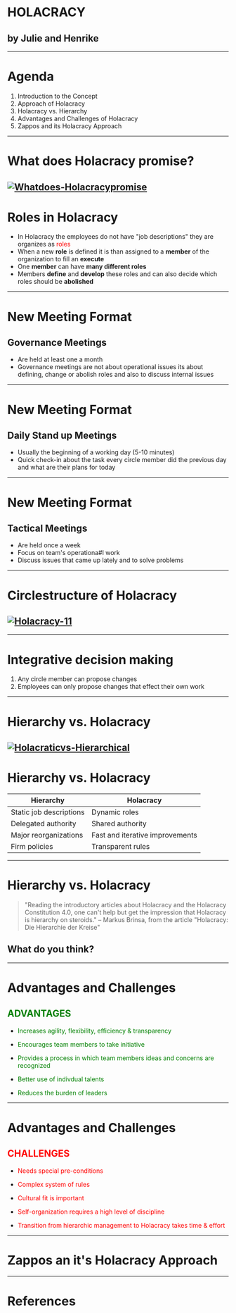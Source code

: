 # HOLACRACY
## by Julie and Henrike

---
# Agenda
1. Introduction to the Concept
2. Approach of Holacracy 
3. Holacracy vs. Hierarchy 
4. Advantages and Challenges of Holacracy 
5. Zappos and its Holacracy Approach

---
# What does Holacracy promise?
<a href="https://ibb.co/y0b0LT5"><img src="https://i.ibb.co/jh1h7KG/Whatdoes-Holacracypromise.jpg" alt="Whatdoes-Holacracypromise" border="0"></a>
---
# Roles in Holacracy

- In Holacracy the employees do not have "job descriptions" they are organizes as <span style="color:red">roles</span>
- When a new **role** is defined it is than assigned to a **member** of the organization to fill an **execute**
- One **member** can have **many different roles**
- Members **define** and **develop** these roles and can also decide which roles should be **abolished**

---
# New Meeting Format 
## Governance Meetings
- Are held at least one a month 
- Governance meetings are not about operational issues its about defining, change or abolish roles and also to discuss internal issues

---

# New Meeting Format 
## Daily Stand up Meetings 
- Usually the beginning of a working day (5-10 minutes)
- Quick check-in about the task every circle member did the previous day and what are their plans for today 

---

# New Meeting Format 
## Tactical Meetings
- Are held once a week 
- Focus on team's operationa#l work 
- Discuss issues that came up lately and to solve problems 
---
# Circlestructure of Holacracy
<a href="https://ibb.co/MN3Qp3Q"><img src="https://i.ibb.co/RHVdPVd/Holacracy-11.jpg" alt="Holacracy-11" border="0"></a>
---
---
# Integrative decision making 

1. Any circle member can propose changes 
2. Employees can only propose changes that effect their own work 

---
# Hierarchy vs. Holacracy
<a href="https://ibb.co/47XLrDV"><img src="https://i.ibb.co/9N105fr/Holacraticvs-Hierarchical.jpg" alt="Holacraticvs-Hierarchical" border="0"></a>
---

# Hierarchy vs. Holacracy

| Hierarchy                   | Holacracy                       |
| --------------------------- | ------------------------------- |
| Static job descriptions     | Dynamic roles                   |
| Delegated authority         | Shared authority                | 
| Major reorganizations       | Fast and iterative improvements |
| Firm policies               | Transparent rules               |

---
# Hierarchy vs. Holacracy
> "Reading the introductory articles about Holacracy and the Holacracy Constitution 4.0, one can't help but get the impression that Holacracy is hierarchy on steroids." – Markus Brinsa, from the article "Holacracy: Die Hierarchie der Kreise"

## What do you think? 
---
# Advantages and Challenges
## <span style="color:green;">ADVANTAGES</span>

- <span style="color:green;">Increases agility, flexibility, efficiency & transparency</span>

- <span style="color:green;">Encourages team members to take initiative</span>

- <span style="color:green;">Provides a process in which team members ideas and concerns are recognized</span>

- <span style="color:green;">Better use of indivdual talents</span>

- <span style="color:green;">Reduces the burden of leaders</span>

--- 

# Advantages and Challenges
## <span style="color:red;">CHALLENGES</span>

- <span style="color:red;">Needs special pre-conditions</span>

- <span style="color:red;">Complex system of rules</span>

- <span style="color:red;">Cultural fit is important</span>

- <span style="color:red;">Self-organization requires a high level of discipline </span>

- <span style="color:red;">Transition from hierarchic management to Holacracy takes time & effort </span>

---

# Zappos an it's Holacracy Approach

---

# References